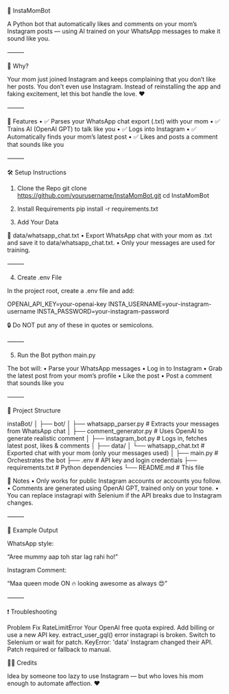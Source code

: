 🤖 InstaMomBot

A Python bot that automatically likes and comments on your mom’s Instagram posts — using AI trained on your WhatsApp messages to make it sound like you.

⸻

📸 Why?

Your mom just joined Instagram and keeps complaining that you don’t like her posts. You don’t even use Instagram. Instead of reinstalling the app and faking excitement, let this bot handle the love. ❤️

⸻

🚀 Features
	•	✅ Parses your WhatsApp chat export (.txt) with your mom
	•	✅ Trains AI (OpenAI GPT) to talk like you
	•	✅ Logs into Instagram
	•	✅ Automatically finds your mom’s latest post
	•	✅ Likes and posts a comment that sounds like you

⸻

🛠️ Setup Instructions
1. Clone the Repo
   git clone https://github.com/yourusername/InstaMomBot.git
   cd InstaMomBot

2. Install Requirements
   pip install -r requirements.txt

3. Add Your Data

📁 data/whatsapp_chat.txt
	•	Export WhatsApp chat with your mom as .txt and save it to data/whatsapp_chat.txt.
	•	Only your messages are used for training.

⸻

4. Create .env File

In the project root, create a .env file and add:

OPENAI_API_KEY=your-openai-key
INSTA_USERNAME=your-instagram-username
INSTA_PASSWORD=your-instagram-password

🔒 Do NOT put any of these in quotes or semicolons.

⸻

5. Run the Bot
   python main.py

The bot will:
	•	Parse your WhatsApp messages
	•	Log in to Instagram
	•	Grab the latest post from your mom’s profile
	•	Like the post
	•	Post a comment that sounds like you

⸻

📁 Project Structure

instaBot/
│
├── bot/
│   ├── whatsapp_parser.py        # Extracts your messages from WhatsApp chat
│   ├── comment_generator.py      # Uses OpenAI to generate realistic comment
│   ├── instagram_bot.py          # Logs in, fetches latest post, likes & comments
│
├── data/
│   └── whatsapp_chat.txt         # Exported chat with your mom (only your messages used)
│
├── main.py                       # Orchestrates the bot
├── .env                          # API key and login credentials
├── requirements.txt              # Python dependencies
└── README.md                     # This file


🔧 Notes
	•	Only works for public Instagram accounts or accounts you follow.
	•	Comments are generated using OpenAI GPT, trained only on your tone.
	•	You can replace instagrapi with Selenium if the API breaks due to Instagram changes.

⸻

🧠 Example Output

WhatsApp style:

“Aree mummy aap toh star lag rahi ho!”

Instagram Comment:

“Maa queen mode ON 🔥 looking awesome as always 😍”

⸻

❗ Troubleshooting


Problem
Fix
RateLimitError
Your OpenAI free quota expired. Add billing or use a new API key.
extract_user_gql() error
instagrapi is broken. Switch to Selenium or wait for patch.
KeyError: 'data'
Instagram changed their API. Patch required or fallback to manual.


🤷‍♂️ Credits

Idea by someone too lazy to use Instagram — but who loves his mom enough to automate affection. ❤️
